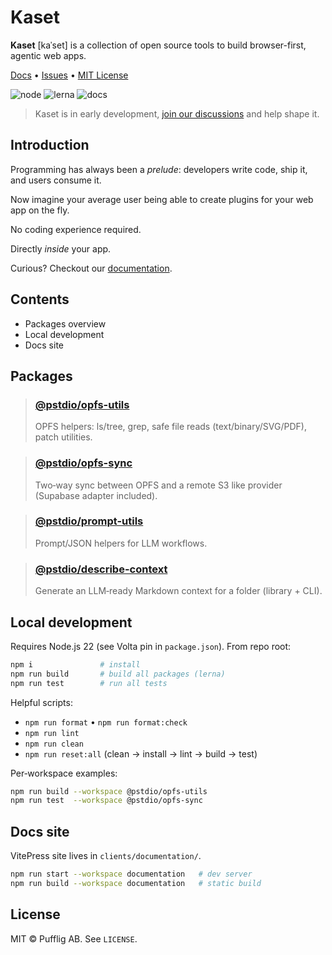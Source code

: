 # Kaset

**Kaset** [kaˈset] is a collection of open source tools to build browser-first, agentic web apps.

[Docs](https://pufflyai.github.io/kaset/) • [Issues](https://github.com/pufflyai/kaset/issues) • [MIT License](https://github.com/pufflyai/kaset/blob/main/LICENSE)

![node](https://img.shields.io/badge/node-22.x-3C873A?logo=node.js&logoColor=white)
![lerna](https://img.shields.io/badge/monorepo-lerna-9333EA)
![docs](https://img.shields.io/badge/docs-vitepress-2ea043)

> Kaset is in early development, [join our discussions](https://github.com/pufflyai/kaset/discussions) and help shape it.

## Introduction

Programming has always been a _prelude_: developers write code, ship it, and users consume it.

Now imagine your average user being able to create plugins for your web app on the fly.

No coding experience required.

Directly _inside_ your app.

Curious? Checkout our [documentation](https://pufflyai.github.io/kaset/).

## Contents

- Packages overview
- Local development
- Docs site

## Packages

> ### [@pstdio/opfs-utils](https://pufflyai.github.io/kaset/packages/opfs-utils)
>
> OPFS helpers: ls/tree, grep, safe file reads (text/binary/SVG/PDF), patch utilities.

> ### [@pstdio/opfs-sync](https://pufflyai.github.io/kaset/packages/opfs-sync)
>
> Two‑way sync between OPFS and a remote S3 like provider (Supabase adapter included).

> ### [@pstdio/prompt-utils](https://pufflyai.github.io/kaset/packages/prompt-utils)
>
> Prompt/JSON helpers for LLM workflows.

> ### [@pstdio/describe-context](https://pufflyai.github.io/kaset/packages/describe)
>
> Generate an LLM‑ready Markdown context for a folder (library + CLI).

## Local development

Requires Node.js 22 (see Volta pin in `package.json`). From repo root:

```bash
npm i               # install
npm run build       # build all packages (lerna)
npm run test        # run all tests
```

Helpful scripts:

- `npm run format` • `npm run format:check`
- `npm run lint`
- `npm run clean`
- `npm run reset:all` (clean → install → lint → build → test)

Per‑workspace examples:

```bash
npm run build --workspace @pstdio/opfs-utils
npm run test  --workspace @pstdio/opfs-sync
```

## Docs site

VitePress site lives in `clients/documentation/`.

```bash
npm run start --workspace documentation   # dev server
npm run build --workspace documentation   # static build
```

## License

MIT © Pufflig AB. See `LICENSE`.
